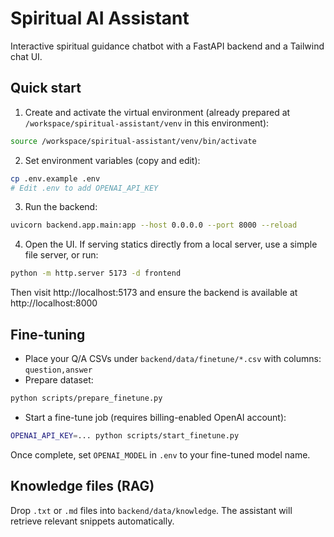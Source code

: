 # Spiritual AI Assistant

Interactive spiritual guidance chatbot with a FastAPI backend and a Tailwind chat UI.

## Quick start

1) Create and activate the virtual environment (already prepared at `/workspace/spiritual-assistant/venv` in this environment):

```bash
source /workspace/spiritual-assistant/venv/bin/activate
```

2) Set environment variables (copy and edit):

```bash
cp .env.example .env
# Edit .env to add OPENAI_API_KEY
```

3) Run the backend:

```bash
uvicorn backend.app.main:app --host 0.0.0.0 --port 8000 --reload
```

4) Open the UI. If serving statics directly from a local server, use a simple file server, or run:

```bash
python -m http.server 5173 -d frontend
```

Then visit http://localhost:5173 and ensure the backend is available at http://localhost:8000

## Fine-tuning

- Place your Q/A CSVs under `backend/data/finetune/*.csv` with columns: `question,answer`
- Prepare dataset:

```bash
python scripts/prepare_finetune.py
```

- Start a fine-tune job (requires billing-enabled OpenAI account):

```bash
OPENAI_API_KEY=... python scripts/start_finetune.py
```

Once complete, set `OPENAI_MODEL` in `.env` to your fine-tuned model name.

## Knowledge files (RAG)

Drop `.txt` or `.md` files into `backend/data/knowledge`. The assistant will retrieve relevant snippets automatically.